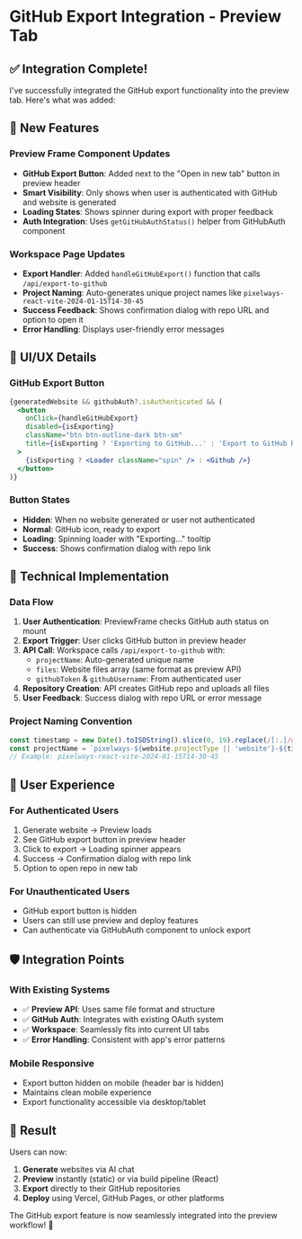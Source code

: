 # GitHub Export Integration - Preview Tab

## ✅ Integration Complete!

I've successfully integrated the GitHub export functionality into the preview tab. Here's what was added:

## 🎯 New Features

### Preview Frame Component Updates
- **GitHub Export Button**: Added next to the "Open in new tab" button in preview header
- **Smart Visibility**: Only shows when user is authenticated with GitHub and website is generated
- **Loading States**: Shows spinner during export with proper feedback
- **Auth Integration**: Uses `getGitHubAuthStatus()` helper from GitHubAuth component

### Workspace Page Updates
- **Export Handler**: Added `handleGitHubExport()` function that calls `/api/export-to-github`
- **Project Naming**: Auto-generates unique project names like `pixelways-react-vite-2024-01-15T14-30-45`
- **Success Feedback**: Shows confirmation dialog with repo URL and option to open it
- **Error Handling**: Displays user-friendly error messages

## 🎨 UI/UX Details

### GitHub Export Button
```jsx
{generatedWebsite && githubAuth?.isAuthenticated && (
  <button
    onClick={handleGitHubExport}
    disabled={isExporting}
    className="btn btn-outline-dark btn-sm"
    title={isExporting ? 'Exporting to GitHub...' : 'Export to GitHub Repository'}
  >
    {isExporting ? <Loader className="spin" /> : <Github />}
  </button>
)}
```

### Button States
- **Hidden**: When no website generated or user not authenticated
- **Normal**: GitHub icon, ready to export
- **Loading**: Spinning loader with "Exporting..." tooltip
- **Success**: Shows confirmation dialog with repo link

## 🔧 Technical Implementation

### Data Flow
1. **User Authentication**: PreviewFrame checks GitHub auth status on mount
2. **Export Trigger**: User clicks GitHub button in preview header
3. **API Call**: Workspace calls `/api/export-to-github` with:
   - `projectName`: Auto-generated unique name
   - `files`: Website files array (same format as preview API)
   - `githubToken` & `githubUsername`: From authenticated user
4. **Repository Creation**: API creates GitHub repo and uploads all files
5. **User Feedback**: Success dialog with repo URL or error message

### Project Naming Convention
```javascript
const timestamp = new Date().toISOString().slice(0, 19).replace(/[:.]/g, '-');
const projectName = `pixelways-${website.projectType || 'website'}-${timestamp}`;
// Example: pixelways-react-vite-2024-01-15T14-30-45
```

## 🚀 User Experience

### For Authenticated Users
1. Generate website → Preview loads
2. See GitHub export button in preview header
3. Click to export → Loading spinner appears
4. Success → Confirmation dialog with repo link
5. Option to open repo in new tab

### For Unauthenticated Users
- GitHub export button is hidden
- Users can still use preview and deploy features
- Can authenticate via GitHubAuth component to unlock export

## 🛡️ Integration Points

### With Existing Systems
- ✅ **Preview API**: Uses same file format and structure
- ✅ **GitHub Auth**: Integrates with existing OAuth system
- ✅ **Workspace**: Seamlessly fits into current UI tabs
- ✅ **Error Handling**: Consistent with app's error patterns

### Mobile Responsive
- Export button hidden on mobile (header bar is hidden)
- Maintains clean mobile experience
- Export functionality accessible via desktop/tablet

## 🎉 Result

Users can now:
1. **Generate** websites via AI chat
2. **Preview** instantly (static) or via build pipeline (React)
3. **Export** directly to their GitHub repositories
4. **Deploy** using Vercel, GitHub Pages, or other platforms

The GitHub export feature is now seamlessly integrated into the preview workflow! 🚀

